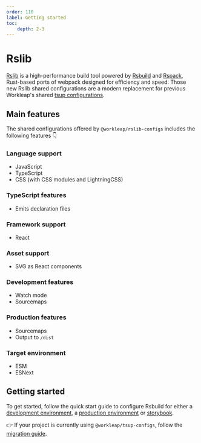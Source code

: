 ```yaml
---
order: 110
label: Getting started
toc:
    depth: 2-3
---
```


# Rslib

[Rslib](https://lib.rsbuild.dev/) is a high-performance build tool powered by [Rsbuild](https://rsbuild.dev/) and [Rspack](https://rspack.dev/), Rust-based ports of webpack designed for efficiency and speed. Those new Rslib shared configurations are a modern replacement for previous Workleap's shared [tsup configurations](../tsup/getting-started.md).

## Main features

The shared configurations offered by `@workleap/rslib-configs` includes the following features :point_down:

### Language support

- JavaScript
- TypeScript
- CSS (with CSS modules and LightningCSS)

### TypeScript features

- Emits declaration files

### Framework support

- React

### Asset support

- SVG as React components

### Development features

- Watch mode
- Sourcemaps

### Production features

- Sourcemaps
- Output to `/dist`

### Target environment

- ESM
- ESNext

## Getting started

To get started, follow the quick start guide to configure Rsbuild for either a [development environment](./configure-dev.md), a [production environment](./configure-build.md) or [storybook](./configure-storybook.md).

:point_right: If your project is currently using `@workleap/tsup-configs`, follow the [migration guide](./migrate-from-tsup.md).
